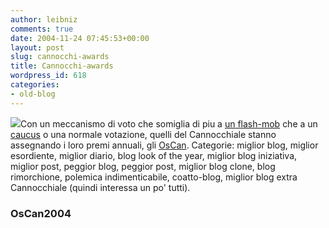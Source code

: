 ```yaml
---
author: leibniz
comments: true
date: 2004-11-24 07:45:53+00:00
layout: post
slug: cannocchi-awards
title: Cannocchi-awards
wordpress_id: 618
categories:
- old-blog
---
```


![](http://www.ilcannocchiale.it/blogs/bloggerimg/20041122202133320.jpg)Con un meccanismo di voto che somiglia di piu a [un flash-mob](http://en.wikipedia.org/wiki/Flash_mob) che a un [caucus](http://en.wikipedia.org/wiki/Caucus) o una normale votazione, quelli del Cannocchiale stanno assegnando i loro premi annuali, gli [OsCan](http://oscan2004.ilcannocchiale.it/).
Categorie: miglior blog, miglior esordiente, miglior diario, blog look
of the year, miglior blog iniziativa, miglior post, peggior blog,
peggior post, miglior blog clone, blog rimorchione, polemica
indimenticabile, coatto-blog, miglior blog extra Cannocchiale (quindi
interessa un po' tutti).




### OsCan2004
